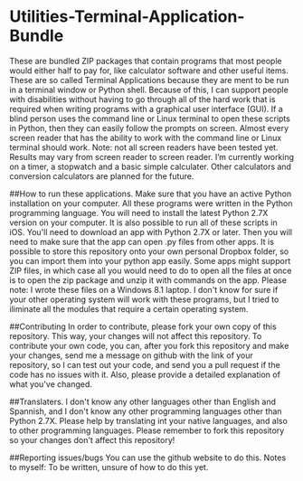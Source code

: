 ﻿# Utilities-Terminal-Application-Bundle
These are bundled ZIP packages that contain programs that most people would either half to pay for, like calculator software and other useful items. These are so called Terminal Applications because they are ment to be run in a terminal window or Python shell. Because of this, I can support people with disabilities without having to go through all of the hard work that is required when writing programs with a graphical user interface (GUI). If a blind person uses the command line or Linux terminal to open these scripts in Python, then they can easily follow the prompts on screen. Almost every screen reader that has the ability to work with the command line or Linux terminal should work. Note:  not all screen readers have been tested yet. Results may vary from screen reader to screen reader.  I’m currently working on a timer, a stopwatch and a basic simple calculater. Other calculators and conversion calculators are planned for the future.

##How to run these applications.
Make sure that you have an active Python installation on your computer. All these programs were written in the Python programming language. You will need to install the latest Python 2.7X version on your computer. It is also possible to run all of these scripts in iOS. You'll need to download an app with Python 2.7X or later. Then you will need to make sure that the app can open .py files from other apps. It is possible to store this repository onto your own personal Dropbox folder, so you can import them into your python app easily. Some apps might support ZIP files, in which case all you would need to do to open all the files at once is to open the zip package and unzip it with commands on the app. Please note: I wrote these files on a Windows 8.1 laptop. I don't know for sure if your other operating system will work with these programs, but I tried to iliminate all the modules that require a certain operating system.

##Contributing
In order to contribute, please fork your own copy of this repository. This way, your changes will not affect this repository. To contribute your own code, you can, after you fork this repository and make your changes, send me a message on github with the link of your repository, so I can test out your code, and send you a pull request if the code has no issues with it. Also, please provide a detailed explanation of what you've changed.

##Translaters.
I don't know any other languages other than English and Spannish, and I don't know any other programming languages other than Python 2.7X. Please help by translating int your native languages, and also to other programming languages. Please remember to fork this repository so your changes don't affect this repository!

##Reporting issues/bugs
You can use the github website to do this. Notes to myself: To be written, unsure of how to do this yet.